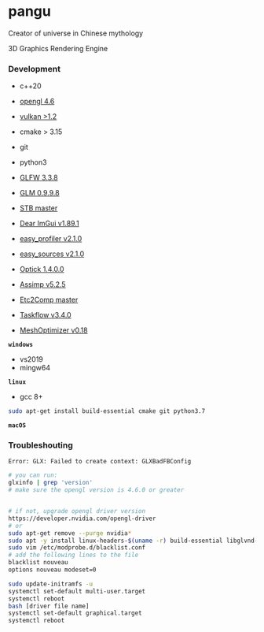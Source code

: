 # pangu

Creator of universe in Chinese mythology

3D Graphics Rendering Engine

### Development

- c++20
- [opengl 4.6](https://glad.dav1d.de/)
- [vulkan >1.2](https://www.lunarg.com/vulkan-sdk/)
- cmake > 3.15
- git
- python3

- [GLFW 3.3.8](https://github.com/glfw/glfw)
- [GLM 0.9.9.8](https://github.com/g-truc/glm)
- [STB master](https://github.com/nothings/stb.git)
- [Dear ImGui v1.89.1](https://github.com/ocornut/imgui.git)
- [easy_profiler v2.1.0](https://github.com/yse/easy_profiler/releases/download/v2.1.0/easy_profiler-v2.1.0-linux-x64-libc-2.27.tar.gz)
- [easy_sources v2.1.0](https://github.com/yse/easy_profiler/archive/refs/tags/v2.1.0.tar.gz)
- [Optick 1.4.0.0](https://github.com/bombomby/optick.git)
- [Assimp v5.2.5](https://github.com/assimp/assimp.git)
- [Etc2Comp master](https://github.com/google/etc2comp.git)
- [Taskflow v3.4.0](https://github.com/taskflow/taskflow.git)
- [MeshOptimizer v0.18](https://github.com/zeux/meshoptimizer)

**`windows`**

- vs2019
- mingw64

**`linux`**

- gcc 8+

```sh
sudo apt-get install build-essential cmake git python3.7
```

**`macOS`**

### Troubleshouting

`Error: GLX: Failed to create context: GLXBadFBConfig`

```sh
# you can run:
glxinfo | grep 'version'
# make sure the opengl version is 4.6.0 or greater


# if not, upgrade opengl driver version
https://developer.nvidia.com/opengl-driver
# or
sudo apt-get remove --purge nvidia*
sudo apt -y install linux-headers-$(uname -r) build-essential libglvnd-dev pkg-config
sudo vim /etc/modprobe.d/blacklist.conf
# add the following lines to the file
blacklist nouveau
options nouveau modeset=0

sudo update-initramfs -u
systemctl set-default multi-user.target
systemctl reboot
bash [driver file name]
systemctl set-default graphical.target
systemctl reboot
```

